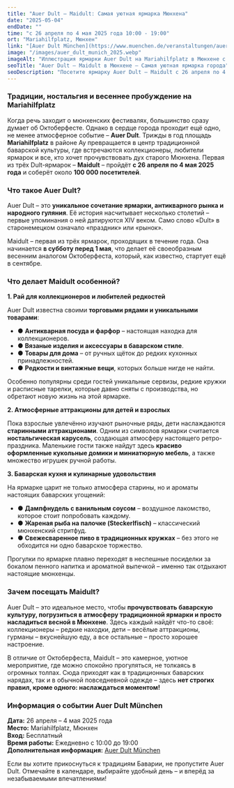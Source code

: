 ```yaml
---
title: "Auer Dult – Maidult: Самая уютная ярмарка Мюнхена"
date: "2025-05-04"
endDate: ""
time: "с 26 апреля по 4 мая 2025 года 10:00 - 19:00"
ort: "Mariahilfplatz, Мюнхен"
link: "[Auer Dult München](https://www.muenchen.de/veranstaltungen/auer-dult)"
image: "/images/auer_dult_munich_2025.webp"
imageAlt: "Иллюстрация ярмарки Auer Dult на Mariahilfplatz в Мюнхене с торговыми лавками, посетителями и традиционными шатрами"
seoTitle: "Auer Dult – Maidult в Мюнхене – Самая уютная ярмарка города"
seoDescription: "Посетите ярмарку Auer Dult – Maidult с 26 апреля по 4 мая 2025 года на Mariahilfplatz в Мюнхене. Откройте для себя уникальные товары, атмосферу и вкусные угощения на самой уютной ярмарке города."
---
```


### **Традиции, ностальгия и весеннее пробуждение на Mariahilfplatz**

Когда речь заходит о мюнхенских фестивалях, большинство сразу думает об Октоберфесте. Однако в сердце города проходит ещё одно, не менее атмосферное событие – **Auer Dult**. Трижды в год площадь **Mariahilfplatz** в районе Ау превращается в центр традиционной баварской культуры, где встречаются коллекционеры, любители ярмарок и все, кто хочет прочувствовать дух старого Мюнхена. Первая из трёх Dult-ярмарок – **Maidult** – пройдёт **с 26 апреля по 4 мая 2025 года** и соберёт около **100 000 посетителей**.

### **Что такое Auer Dult?**
Auer Dult – это **уникальное сочетание ярмарки, антикварного рынка и народного гуляния**. Её история насчитывает несколько столетий – первые упоминания о ней датируются XIV веком. Само слово «Dult» в старонемецком означало «праздник» или «рынок».

Maidult – первая из трёх ярмарок, проходящих в течение года. Она начинается **в субботу перед 1 мая**, что делает её своеобразным весенним аналогом Октоберфеста, который, как известно, стартует ещё в сентябре.

### **Что делает Maidult особенной?**

**1. Рай для коллекционеров и любителей редкостей**

Auer Dult известна своими **торговыми рядами и уникальными товарами**:
- ● **Антикварная посуда и фарфор** – настоящая находка для коллекционеров.
- ● **Вязаные изделия и аксессуары в баварском стиле**.
- ● **Товары для дома** – от ручных щёток до редких кухонных принадлежностей.
- ● **Редкости и винтажные вещи**, которых больше нигде не найти.

Особенно популярны среди гостей уникальные сервизы, редкие кружки и расписные тарелки, которые давно сняты с производства, но обретают новую жизнь на этой ярмарке.

**2. Атмосферные аттракционы для детей и взрослых**

Пока взрослые увлечённо изучают рыночные ряды, дети наслаждаются **старинными аттракционами**. Одним из символов ярмарки считается **ностальгическая карусель**, создающая атмосферу настоящего ретро-праздника. Маленькие гости также найдут здесь **красиво оформленные кукольные домики и миниатюрную мебель**, а также множество игрушек ручной работы.

**3. Баварская кухня и кулинарные удовольствия**

На ярмарке царит не только атмосфера старины, но и ароматы настоящих баварских угощений:
- ● **Дампфнудель с ванильным соусом** – воздушное лакомство, которое стоит попробовать каждому.
- ● **Жареная рыба на палочке (Steckerlfisch)** – классический мюнхенский стритфуд.
- ● **Свежесваренное пиво в традиционных кружках** – без этого не обходится ни одно баварское торжество.

Прогулки по ярмарке плавно переходят в неспешные посиделки за бокалом пенного напитка и ароматной выпечкой – именно так отдыхают настоящие мюнхенцы.

### **Зачем посещать Maidult?**
Auer Dult – это идеальное место, чтобы **прочувствовать баварскую культуру, погрузиться в атмосферу традиционной ярмарки и просто насладиться весной в Мюнхене**. Здесь каждый найдёт что-то своё: коллекционеры – редкие находки, дети – весёлые аттракционы, гурманы – вкуснейшую еду, а все остальные – просто хорошее настроение.

В отличие от Октоберфеста, Maidult – это камерное, уютное мероприятие, где можно спокойно прогуляться, не толкаясь в огромных толпах. Сюда приходят как в традиционных баварских нарядах, так и в обычной повседневной одежде – здесь **нет строгих правил, кроме одного: наслаждаться моментом!**

### **Информация о событии Auer Dult München**
**Дата:** 26 апреля – 4 мая 2025 года  
**Место:** Mariahilfplatz, Мюнхен  
**Вход:** Бесплатный  
**Время работы:** Ежедневно с 10:00 до 19:00  
**Дополнительная информация:** [Auer Dult München](https://www.muenchen.de/veranstaltungen/auer-dult)

Если вы хотите прикоснуться к традициям Баварии, не пропустите Auer Dult. Отмечайте в календаре, выбирайте удобный день – и вперёд за незабываемыми впечатлениями!
